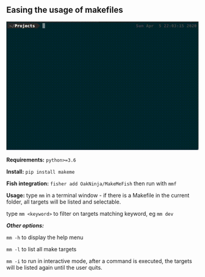 ## Easing the usage of makefiles
[![Demo](https://github.com/OakNinja/MakeMe/raw/master/docs/demo.gif)](https://github.com/OakNinja/MakeMe/raw/master/docs/demo.gif)

**Requirements:**
`python>=3.6`

**Install:**
`pip install makeme`

**Fish integration:**
`fisher add OakNinja/MakeMeFish` then run with `mmf`

**Usage:**
type `mm` in a terminal window - if there is a Makefile in the current folder, all targets will be listed and selectable.

type `mm <keyword>` to filter on targets matching keyword, eg `mm dev`


***Other options:***

`mm -h` to display the help menu

`mm -l` to list all make targets

`mm -i` to run in interactive mode, after a command is executed, the targets will be listed again until the user quits. 


